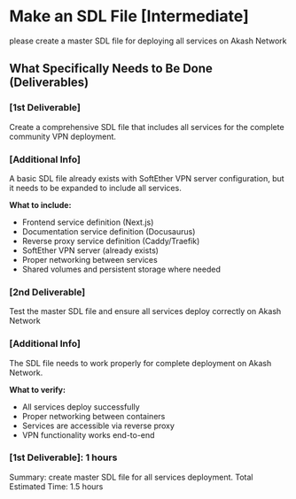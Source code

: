 # Make an SDL File [Intermediate]
please create a master SDL file for deploying all services on Akash Network

## What Specifically Needs to Be Done (Deliverables)
### [1st Deliverable]
Create a comprehensive SDL file that includes all services for the complete community VPN deployment.
### [Additional Info]
A basic SDL file already exists with SoftEther VPN server configuration, but it needs to be expanded to include all services.

**What to include:**
- Frontend service definition (Next.js)
- Documentation service definition (Docusaurus)
- Reverse proxy service definition (Caddy/Traefik)
- SoftEther VPN server (already exists)
- Proper networking between services
- Shared volumes and persistent storage where needed

### [2nd Deliverable]
Test the master SDL file and ensure all services deploy correctly on Akash Network
### [Additional Info]
The SDL file needs to work properly for complete deployment on Akash Network.

**What to verify:**
- All services deploy successfully
- Proper networking between containers
- Services are accessible via reverse proxy
- VPN functionality works end-to-end

### [1st Deliverable]: 1 hours
Summary: create master SDL file for all services deployment.
Total Estimated Time: 1.5 hours
